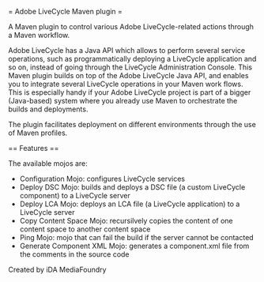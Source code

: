 = Adobe LiveCycle Maven plugin =

A Maven plugin to control various Adobe LiveCycle-related actions through a Maven workflow.   

Adobe LiveCycle has a Java API which allows to perform several service operations, such as programmatically deploying a LiveCycle application and so on, instead of going through the LiveCycle Administration Console. This Maven plugin builds on top of the Adobe LiveCycle Java API, and enables you to integrate several LiveCycle operations in your Maven work flows.  
This is especially handy if your Adobe LiveCycle project is part of a bigger (Java-based) system where you already use Maven to orchestrate the builds and deployments.  

The plugin facilitates deployment on different environments through the use of Maven profiles.  

== Features ==

The available mojos are:
* Configuration Mojo: configures LiveCycle services
* Deploy DSC Mojo: builds and deploys a DSC file (a custom LiveCycle component) to a LiveCycle server
* Deploy LCA Mojo: deploys an LCA file (a LiveCycle application) to a LiveCycle server
* Copy Content Space Mojo: recursilvely copies the content of one content space to another content space
* Ping Mojo: mojo that can fail the build if the server cannot be contacted
* Generate Component XML Mojo: generates a component.xml file from the comments in the source code  


Created by iDA MediaFoundry

